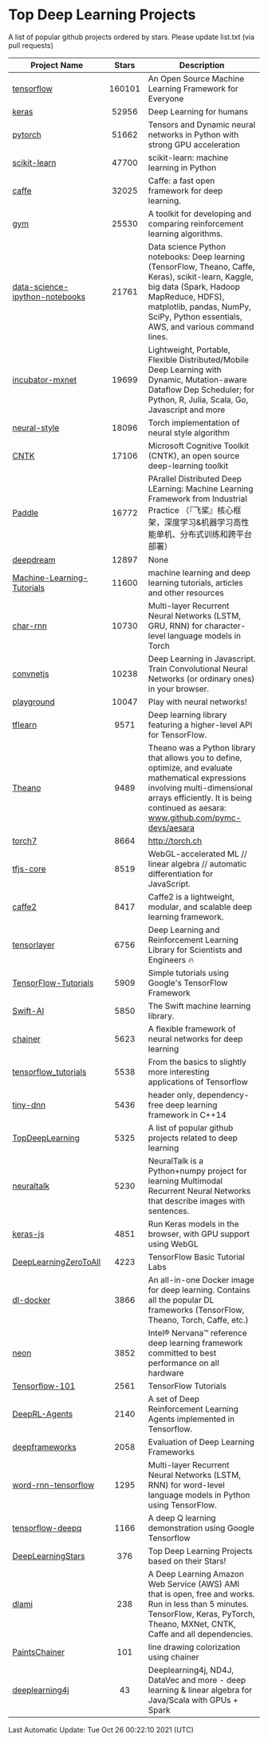 # Top Deep Learning Projects
A list of popular github projects ordered by stars.
Please update list.txt (via pull requests)

|Project Name| Stars | Description |
| ---------- |:-----:| ----------- |
| [tensorflow](https://github.com/tensorflow/tensorflow) | 160101 | An Open Source Machine Learning Framework for Everyone |
| [keras](https://github.com/keras-team/keras) | 52956 | Deep Learning for humans |
| [pytorch](https://github.com/pytorch/pytorch) | 51662 | Tensors and Dynamic neural networks in Python with strong GPU acceleration |
| [scikit-learn](https://github.com/scikit-learn/scikit-learn) | 47700 | scikit-learn: machine learning in Python |
| [caffe](https://github.com/BVLC/caffe) | 32025 | Caffe: a fast open framework for deep learning. |
| [gym](https://github.com/openai/gym) | 25530 | A toolkit for developing and comparing reinforcement learning algorithms. |
| [data-science-ipython-notebooks](https://github.com/donnemartin/data-science-ipython-notebooks) | 21761 | Data science Python notebooks: Deep learning (TensorFlow, Theano, Caffe, Keras), scikit-learn, Kaggle, big data (Spark, Hadoop MapReduce, HDFS), matplotlib, pandas, NumPy, SciPy, Python essentials, AWS, and various command lines. |
| [incubator-mxnet](https://github.com/apache/incubator-mxnet) | 19699 | Lightweight, Portable, Flexible Distributed/Mobile Deep Learning with Dynamic, Mutation-aware Dataflow Dep Scheduler; for Python, R, Julia, Scala, Go, Javascript and more |
| [neural-style](https://github.com/jcjohnson/neural-style) | 18096 | Torch implementation of neural style algorithm |
| [CNTK](https://github.com/microsoft/CNTK) | 17106 | Microsoft Cognitive Toolkit (CNTK), an open source deep-learning toolkit |
| [Paddle](https://github.com/PaddlePaddle/Paddle) | 16772 | PArallel Distributed Deep LEarning: Machine Learning Framework from Industrial Practice （『飞桨』核心框架，深度学习&机器学习高性能单机、分布式训练和跨平台部署） |
| [deepdream](https://github.com/google/deepdream) | 12897 | None |
| [Machine-Learning-Tutorials](https://github.com/ujjwalkarn/Machine-Learning-Tutorials) | 11600 | machine learning and deep learning tutorials, articles and other resources  |
| [char-rnn](https://github.com/karpathy/char-rnn) | 10730 | Multi-layer Recurrent Neural Networks (LSTM, GRU, RNN) for character-level language models in Torch |
| [convnetjs](https://github.com/karpathy/convnetjs) | 10238 | Deep Learning in Javascript. Train Convolutional Neural Networks (or ordinary ones) in your browser. |
| [playground](https://github.com/tensorflow/playground) | 10047 | Play with neural networks! |
| [tflearn](https://github.com/tflearn/tflearn) | 9571 | Deep learning library featuring a higher-level API for TensorFlow. |
| [Theano](https://github.com/Theano/Theano) | 9489 | Theano was a Python library that allows you to define, optimize, and evaluate mathematical expressions involving multi-dimensional arrays efficiently. It is being continued as aesara: www.github.com/pymc-devs/aesara |
| [torch7](https://github.com/torch/torch7) | 8664 | http://torch.ch |
| [tfjs-core](https://github.com/tensorflow/tfjs-core) | 8519 | WebGL-accelerated ML // linear algebra // automatic differentiation for JavaScript. |
| [caffe2](https://github.com/facebookarchive/caffe2) | 8417 | Caffe2 is a lightweight, modular, and scalable deep learning framework. |
| [tensorlayer](https://github.com/tensorlayer/tensorlayer) | 6756 | Deep Learning and Reinforcement Learning Library for Scientists and Engineers 🔥 |
| [TensorFlow-Tutorials](https://github.com/nlintz/TensorFlow-Tutorials) | 5909 | Simple tutorials using Google's TensorFlow Framework |
| [Swift-AI](https://github.com/Swift-AI/Swift-AI) | 5850 | The Swift machine learning library. |
| [chainer](https://github.com/chainer/chainer) | 5623 | A flexible framework of neural networks for deep learning |
| [tensorflow_tutorials](https://github.com/pkmital/tensorflow_tutorials) | 5538 | From the basics to slightly more interesting applications of Tensorflow |
| [tiny-dnn](https://github.com/tiny-dnn/tiny-dnn) | 5436 | header only, dependency-free deep learning framework in C++14 |
| [TopDeepLearning](https://github.com/aymericdamien/TopDeepLearning) | 5325 | A list of popular github projects related to deep learning |
| [neuraltalk](https://github.com/karpathy/neuraltalk) | 5230 | NeuralTalk is a Python+numpy project for learning Multimodal Recurrent Neural Networks that describe images with sentences. |
| [keras-js](https://github.com/transcranial/keras-js) | 4851 | Run Keras models in the browser, with GPU support using WebGL |
| [DeepLearningZeroToAll](https://github.com/hunkim/DeepLearningZeroToAll) | 4223 | TensorFlow Basic Tutorial Labs |
| [dl-docker](https://github.com/floydhub/dl-docker) | 3866 | An all-in-one Docker image for deep learning. Contains all the popular DL frameworks (TensorFlow, Theano, Torch, Caffe, etc.) |
| [neon](https://github.com/NervanaSystems/neon) | 3852 | Intel® Nervana™ reference deep learning framework committed to best performance on all hardware |
| [Tensorflow-101](https://github.com/sjchoi86/Tensorflow-101) | 2561 | TensorFlow Tutorials |
| [DeepRL-Agents](https://github.com/awjuliani/DeepRL-Agents) | 2140 | A set of Deep Reinforcement Learning Agents implemented in Tensorflow. |
| [deepframeworks](https://github.com/zer0n/deepframeworks) | 2058 | Evaluation of Deep Learning Frameworks |
| [word-rnn-tensorflow](https://github.com/hunkim/word-rnn-tensorflow) | 1295 | Multi-layer Recurrent Neural Networks (LSTM, RNN) for word-level language models in Python using TensorFlow. |
| [tensorflow-deepq](https://github.com/siemanko/tensorflow-deepq) | 1166 | A deep Q learning demonstration using Google Tensorflow |
| [DeepLearningStars](https://github.com/hunkim/DeepLearningStars) | 376 | Top Deep Learning Projects based on their Stars! |
| [dlami](https://github.com/ritchieng/dlami) | 238 | A Deep Learning Amazon Web Service (AWS) AMI that is open, free and works. Run in less than 5 minutes. TensorFlow, Keras, PyTorch, Theano, MXNet, CNTK, Caffe and all dependencies. |
| [PaintsChainer](https://github.com/taizan/PaintsChainer) | 101 | line drawing colorization using chainer |
| [deeplearning4j](https://github.com/deeplearning4j/deeplearning4j) | 43 | Deeplearning4j, ND4J, DataVec and more - deep learning & linear algebra for Java/Scala with GPUs + Spark |

Last Automatic Update: Tue Oct 26 00:22:10 2021 (UTC)

